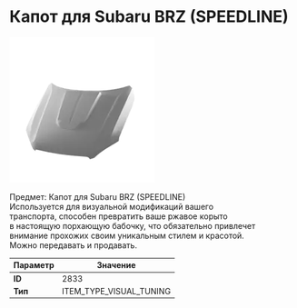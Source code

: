 # Капот для Subaru BRZ (SPEEDLINE)

![Item Image](../img/2833.webp?raw=true)

Предмет: Капот для Subaru BRZ (SPEEDLINE)<br>Используется для визуальной модификаций вашего<br>транспорта, способен превратить ваше ржавое корыто<br>в настоящую порхающую бабочку, что обязательно привлечет<br>внимание прохожих своим уникальным стилем и красотой.<br>Можно передавать и продавать.


| Параметр | Значение |
|----------|----------|
| **ID** | 2833 |
| **Тип** | ITEM_TYPE_VISUAL_TUNING |

